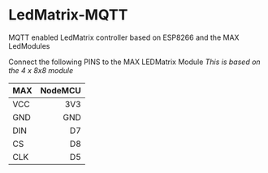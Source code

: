 # LedMatrix-MQTT
MQTT enabled LedMatrix controller based on ESP8266 and the MAX LedModules

Connect the following PINS to the MAX LEDMatrix Module
_This is based on the 4 x 8x8 module_

|MAX|	NodeMCU|
|---|----:|
|VCC|	3V3 |
|GND|	GND|
|DIN|	D7|
|CS	|	D8|
|CLK|	D5|
